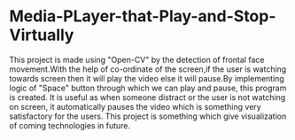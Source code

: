 # Media-PLayer-that-Play-and-Stop-Virtually
This project is made using "Open-CV" by the detection of frontal face movement.With the help of co-ordinate of the screen,if the user is watching towards screen then it will play the video else it will pause.By implementing logic of "Space" button through which we can play and pause, this program is created.            It is useful as when someone distract or the user is not watching on screen, it automatically pauses the video which is something very satisfactory for the users.       This project is something which give visualization of coming technologies in future.
